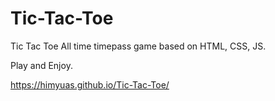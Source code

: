 # Tic-Tac-Toe
Tic Tac Toe All time timepass game based on HTML, CSS, JS.

Play and Enjoy.

https://himyuas.github.io/Tic-Tac-Toe/
